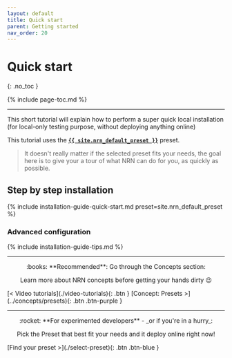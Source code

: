 ```yaml
---
layout: default
title: Quick start
parent: Getting started
nav_order: 20
---
```


# Quick start
{: .no_toc }

{% include page-toc.md %}

---


This short tutorial will explain how to perform a super quick local installation (for local-only testing purpose, without deploying anything online)

This tutorial uses the [**`{{ site.nrn_default_preset }}`**](../getting-started/select-preset) preset.

> It doesn't really matter if the selected preset fits your needs, the goal here is to give your a tour of what NRN can do for you, as quickly as possible.

## Step by step installation

{% include installation-guide-quick-start.md preset=site.nrn_default_preset %}

### Advanced configuration

{% include installation-guide-tips.md %}

---

<div markdown="1" style="text-align: center">
:books: **Recommended**: Go through the Concepts section:

Learn more about NRN concepts before getting your hands dirty&nbsp;:wink:
</div>

<div class="pagination-section">
    <span class="fs-4" markdown="1">
    [< Video tutorials](./video-tutorials){: .btn }
    </span>
    <span class="fs-4" markdown="1">
    [Concept: Presets >](../concepts/presets){: .btn .btn-purple }
    </span>
</div>

---

<div markdown="1" style="text-align: center">
:rocket: **For experimented developers** - _or if you're in a hurry_:

Pick the Preset that best fit your needs and it deploy online right now!
</div>

<div class="pagination-section" style="justify-content: center">
    <span class="fs-4" markdown="1">
    [Find your preset >](./select-preset){: .btn .btn-blue }
    </span>
</div>

